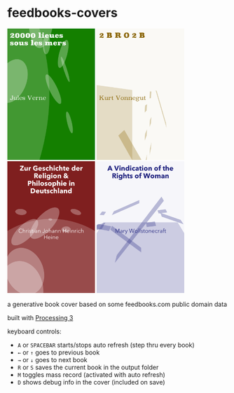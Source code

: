 # feedbooks-covers


<img src="https://github.com/mgiraldo/feedbooks-covers/raw/master/output1.png" width="200">
<img src="https://github.com/mgiraldo/feedbooks-covers/raw/master/output3.png" width="200">
<img src="https://github.com/mgiraldo/feedbooks-covers/raw/master/output2.png" width="200">
<img src="https://github.com/mgiraldo/feedbooks-covers/raw/master/output4.png" width="200">

a generative book cover based on some feedbooks.com public domain data

built with [Processing 3](//processing.org)

keyboard controls:

- `A` or `SPACEBAR` starts/stops auto refresh (step thru every book)
- `←` or `↑` goes to previous book
- `→` or `↓`  goes to next book
- `R` or `S` saves the current book in the output folder
- `M` toggles mass record (activated with auto refresh)
- `D` shows debug info in the cover (included on save)